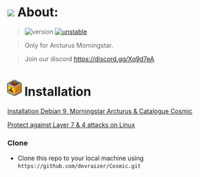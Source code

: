 

# <img src="https://habborator.org/archive/icons/medium/go_arrow.gif"> About:


> ![version](https://img.shields.io/badge/production-2.0.0-green?logo=appveyor&style=flat-square) [![unstable](https://img.shields.io/badge/stability-stable-green?logo=appveyor&style=flat-square)](http://github.com/badges/stability-badges)

> Only for Arcturus Morningstar.

> Join our discord <a href="https://discord.gg/Xq9d7eA">https://discord.gg/Xq9d7eA</a>

# <img src="https://raw.githubusercontent.com/Wulles/eyethatseeseverything/master/pwrup_pins.gif"> Installation


<a href="https://github.com/ItsaPerryBob/Cosmic/wiki/Install-Cosmic-on-Debian-VPS">Installation Debian 9, Morningstar Arcturus & Catalogue Cosmic</a>

<a href="https://github.com/devraizer/Cosmic/wiki/Protect-against-Layer-7-and-4-attacks-on-Linux">Protect against Layer 7 & 4 attacks on Linux</a>

### Clone

- Clone this repo to your local machine using `https://github.com/devraizer/Cosmic.git`

